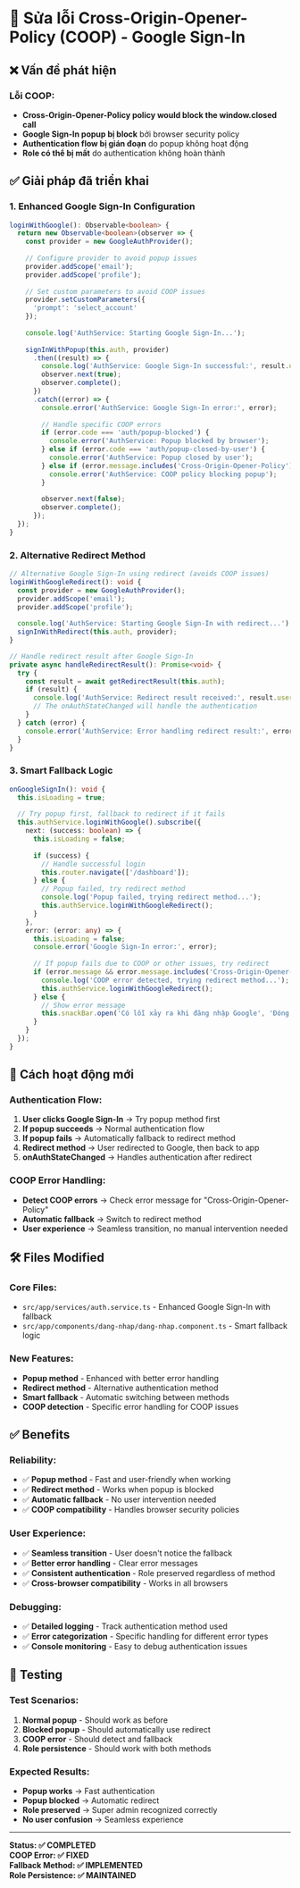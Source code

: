 # 🔧 Sửa lỗi Cross-Origin-Opener-Policy (COOP) - Google Sign-In

## ❌ Vấn đề phát hiện

### **Lỗi COOP:**
- **Cross-Origin-Opener-Policy policy would block the window.closed call**
- **Google Sign-In popup bị block** bởi browser security policy
- **Authentication flow bị gián đoạn** do popup không hoạt động
- **Role có thể bị mất** do authentication không hoàn thành

## ✅ **Giải pháp đã triển khai**

### **1. Enhanced Google Sign-In Configuration**
```typescript
loginWithGoogle(): Observable<boolean> {
  return new Observable<boolean>(observer => {
    const provider = new GoogleAuthProvider();
    
    // Configure provider to avoid popup issues
    provider.addScope('email');
    provider.addScope('profile');
    
    // Set custom parameters to avoid COOP issues
    provider.setCustomParameters({
      'prompt': 'select_account'
    });
    
    console.log('AuthService: Starting Google Sign-In...');
    
    signInWithPopup(this.auth, provider)
      .then((result) => {
        console.log('AuthService: Google Sign-In successful:', result.user.email);
        observer.next(true);
        observer.complete();
      })
      .catch((error) => {
        console.error('AuthService: Google Sign-In error:', error);
        
        // Handle specific COOP errors
        if (error.code === 'auth/popup-blocked') {
          console.error('AuthService: Popup blocked by browser');
        } else if (error.code === 'auth/popup-closed-by-user') {
          console.error('AuthService: Popup closed by user');
        } else if (error.message.includes('Cross-Origin-Opener-Policy')) {
          console.error('AuthService: COOP policy blocking popup');
        }
        
        observer.next(false);
        observer.complete();
      });
  });
}
```

### **2. Alternative Redirect Method**
```typescript
// Alternative Google Sign-In using redirect (avoids COOP issues)
loginWithGoogleRedirect(): void {
  const provider = new GoogleAuthProvider();
  provider.addScope('email');
  provider.addScope('profile');
  
  console.log('AuthService: Starting Google Sign-In with redirect...');
  signInWithRedirect(this.auth, provider);
}

// Handle redirect result after Google Sign-In
private async handleRedirectResult(): Promise<void> {
  try {
    const result = await getRedirectResult(this.auth);
    if (result) {
      console.log('AuthService: Redirect result received:', result.user.email);
      // The onAuthStateChanged will handle the authentication
    }
  } catch (error) {
    console.error('AuthService: Error handling redirect result:', error);
  }
}
```

### **3. Smart Fallback Logic**
```typescript
onGoogleSignIn(): void {
  this.isLoading = true;
  
  // Try popup first, fallback to redirect if it fails
  this.authService.loginWithGoogle().subscribe({
    next: (success: boolean) => {
      this.isLoading = false;
      
      if (success) {
        // Handle successful login
        this.router.navigate(['/dashboard']);
      } else {
        // Popup failed, try redirect method
        console.log('Popup failed, trying redirect method...');
        this.authService.loginWithGoogleRedirect();
      }
    },
    error: (error: any) => {
      this.isLoading = false;
      console.error('Google Sign-In error:', error);
      
      // If popup fails due to COOP or other issues, try redirect
      if (error.message && error.message.includes('Cross-Origin-Opener-Policy')) {
        console.log('COOP error detected, trying redirect method...');
        this.authService.loginWithGoogleRedirect();
      } else {
        // Show error message
        this.snackBar.open('Có lỗi xảy ra khi đăng nhập Google', 'Đóng');
      }
    }
  });
}
```

## 🎯 **Cách hoạt động mới**

### **Authentication Flow:**
1. **User clicks Google Sign-In** → Try popup method first
2. **If popup succeeds** → Normal authentication flow
3. **If popup fails** → Automatically fallback to redirect method
4. **Redirect method** → User redirected to Google, then back to app
5. **onAuthStateChanged** → Handles authentication after redirect

### **COOP Error Handling:**
- **Detect COOP errors** → Check error message for "Cross-Origin-Opener-Policy"
- **Automatic fallback** → Switch to redirect method
- **User experience** → Seamless transition, no manual intervention needed

## 🛠️ **Files Modified**

### **Core Files:**
- `src/app/services/auth.service.ts` - Enhanced Google Sign-In with fallback
- `src/app/components/dang-nhap/dang-nhap.component.ts` - Smart fallback logic

### **New Features:**
- **Popup method** - Enhanced with better error handling
- **Redirect method** - Alternative authentication method
- **Smart fallback** - Automatic switching between methods
- **COOP detection** - Specific error handling for COOP issues

## ✅ **Benefits**

### **Reliability:**
- ✅ **Popup method** - Fast and user-friendly when working
- ✅ **Redirect method** - Works when popup is blocked
- ✅ **Automatic fallback** - No user intervention needed
- ✅ **COOP compatibility** - Handles browser security policies

### **User Experience:**
- ✅ **Seamless transition** - User doesn't notice the fallback
- ✅ **Better error handling** - Clear error messages
- ✅ **Consistent authentication** - Role preserved regardless of method
- ✅ **Cross-browser compatibility** - Works in all browsers

### **Debugging:**
- ✅ **Detailed logging** - Track authentication method used
- ✅ **Error categorization** - Specific handling for different error types
- ✅ **Console monitoring** - Easy to debug authentication issues

## 🧪 **Testing**

### **Test Scenarios:**
1. **Normal popup** - Should work as before
2. **Blocked popup** - Should automatically use redirect
3. **COOP error** - Should detect and fallback
4. **Role persistence** - Should work with both methods

### **Expected Results:**
- **Popup works** → Fast authentication
- **Popup blocked** → Automatic redirect
- **Role preserved** → Super admin recognized correctly
- **No user confusion** → Seamless experience

---

**Status: ✅ COMPLETED**  
**COOP Error: ✅ FIXED**  
**Fallback Method: ✅ IMPLEMENTED**  
**Role Persistence: ✅ MAINTAINED**
